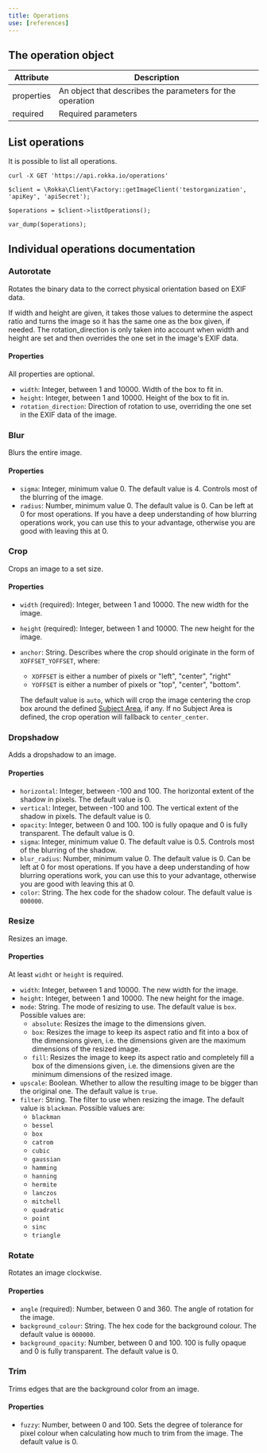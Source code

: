 ```yaml
---
title: Operations
use: [references]
---
```


## The operation object

| Attribute | Description |
| -------------- | ------------- |
| properties | An object that describes the parameters for the operation |
| required | Required parameters |

## List operations

It is possible to list all operations.

```language-bash
curl -X GET 'https://api.rokka.io/operations'
```
```language-php
$client = \Rokka\Client\Factory::getImageClient('testorganization', 'apiKey', 'apiSecret');

$operations = $client->listOperations();

var_dump($operations);
```

## Individual operations documentation

### Autorotate

Rotates the binary data to the correct physical orientation based on EXIF data.

If width and height are given, it takes those values to determine the aspect ratio and turns the image so it has the
same one as the box given, if needed. The rotation_direction is only taken into account when width and height are set
and then overrides the one set in the image's EXIF data.

#### Properties

All properties are optional.

- `width`: Integer, between 1 and 10000. Width of the box to fit in.
- `height`: Integer, between 1 and 10000. Height of the box to fit in.
- `rotation_direction`: Direction of rotation to use, overriding the one set in the EXIF data of the image.

### Blur

Blurs the entire image.

#### Properties

- `sigma`: Integer, minimum value 0. The default value is 4. Controls most of the blurring of the image.
- `radius`: Number, minimum value 0. The default value is 0. Can be left at 0 for most operations. If you have a deep
            understanding of how blurring operations work, you can use this to your advantage, otherwise you are good
            with leaving this at 0.

### Crop

Crops an image to a set size.

#### Properties

- `width` (required): Integer, between 1 and 10000. The new width for the image.
- `height` (required): Integer, between 1 and 10000. The new height for the image.
- `anchor`: String. Describes where the crop should originate in the form of `XOFFSET_YOFFSET`, where:
    - `XOFFSET` is either a number of pixels or "left", "center", "right"
    - `YOFFSET` is either a number of pixels or "top", "center", "bottom".
   
   The default value is `auto`, which will crop the image centering the crop box around the defined 
   [Subject Area](../references/dynamic-metadata.html#subject-area), if any.
   If no Subject Area is defined, the crop operation will fallback to `center_center`.

### Dropshadow

Adds a dropshadow to an image.

#### Properties

- `horizontal`: Integer, between -100 and 100. The horizontal extent of the shadow in pixels. The default value is 0.
- `vertical`: Integer, between -100 and 100. The vertical extent of the shadow in pixels. The default value is 0.
- `opacity`: Integer, between 0 and 100. 100 is fully opaque and 0 is fully transparent. The default value is 0.
- `sigma`: Integer, minimum value 0. The default value is 0.5. Controls most of the blurring of the shadow.
- `blur_radius`: Number, minimum value 0. The default value is 0. Can be left at 0 for most operations. If you have a
                 deep understanding of how blurring operations work, you can use this to your advantage, otherwise you
                 are good with leaving this at 0.
- `color`: String. The hex code for the shadow colour. The default value is `000000`.

### Resize

Resizes an image.

#### Properties

At least `widht` or `height` is required.

- `width`: Integer, between 1 and 10000. The new width for the image.
- `height`: Integer, between 1 and 10000. The new height for the image.
- `mode`: String. The mode of resizing to use. The default value is `box`. Possible values are:
    - `absolute`: Resizes the image to the dimensions given.
    - `box`: Resizes the image to keep its aspect ratio and fit into a box of the dimensions given, i.e. the dimensions given are the maximum dimensions of the resized image.
    - `fill`: Resizes the image to keep its aspect ratio and completely fill a box of the dimensions given, i.e. the dimensions given are the minimum dimensions of the resized image.
- `upscale`: Boolean. Whether to allow the resulting image to be bigger than the original one. The default value is `true`.
- `filter`: String. The filter to use when resizing the image. The default value is `blackman`. Possible values are:
    - `blackman`
    - `bessel`
    - `box`
    - `catrom`
    - `cubic`
    - `gaussian`
    - `hamming`
    - `hanning`
    - `hermite`
    - `lanczos`
    - `mitchell`
    - `quadratic`
    - `point`
    - `sinc`
    - `triangle`

### Rotate

Rotates an image clockwise.

#### Properties

- `angle` (required): Number, between 0 and 360. The angle of rotation for the image.
- `background_colour`: String. The hex code for the background colour. The default value is `000000`.
- `background_opacity`: Number, between 0 and 100. 100 is fully opaque and 0 is fully transparent. The default value is 0.

### Trim

Trims edges that are the background color from an image.

#### Properties

- `fuzzy`: Number, between 0 and 100. Sets the degree of tolerance for pixel colour when calculating how much to trim from the image. The default value is 0.
